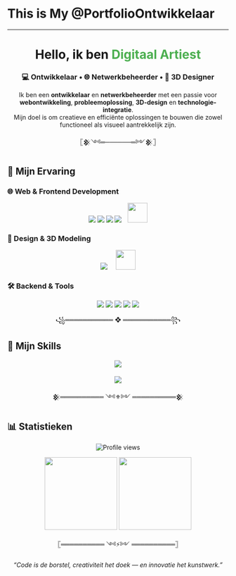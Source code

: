 #  This is My @PortfolioOntwikkelaar
---

##

<h1 align="center">Hello, ik ben <span style="color:#4CAF50;">Digitaal Artiest</span></h1>
<h3 align="center">💻 Ontwikkelaar • 🌐 Netwerkbeheerder • 🎨 3D Designer</h3>

<p align="center">
Ik ben een <b>ontwikkelaar</b> en <b>netwerkbeheerder</b> met een passie voor 
<b>webontwikkeling</b>, <b>probleemoplossing</b>, <b>3D-design</b> en 
<b>technologie-integratie</b>.<br>
Mijn doel is om creatieve en efficiënte oplossingen te bouwen die zowel 
functioneel als visueel aantrekkelijk zijn.
</p>

<p align="center">𓊈𒆜༺═──────═༻𒆜𓊉</p>

## 🚀 **Mijn Ervaring**

### 🌐 Web & Frontend Development
<p align="center">
  <img src="https://img.shields.io/badge/-HTML5-E34F26?style=for-the-badge&logo=html5&logoColor=white" />
  <img src="https://img.shields.io/badge/-CSS3-1572B6?style=for-the-badge&logo=css3&logoColor=white" />
  <img src="https://img.shields.io/badge/-JavaScript-F7DF1E?style=for-the-badge&logo=javascript&logoColor=black" />
  <img src="https://img.shields.io/badge/-Next.js-000000?style=for-the-badge&logo=next.js&logoColor=white" />
  <img src="http://forumavatars.ru/img/avatars/001b/d6/60/2-1678547276.gif" width="45" height="45" style="margin-left:10px;" />
</p>

### 🎨 Design & 3D Modeling
<p align="center">
  <img src="https://img.shields.io/badge/-Blender-F5792A?style=for-the-badge&logo=blender&logoColor=white" />
  <img src="https://timothyegans.com/Images/icons8-figma.gif" width="45" height="45" style="margin-left:15px;" />
</p>

### 🛠️ Backend & Tools
<p align="center">
  <img src="https://img.shields.io/badge/-Node.js-339933?style=for-the-badge&logo=node.js&logoColor=white" />
  <img src="https://img.shields.io/badge/-MongoDB-47A248?style=for-the-badge&logo=mongodb&logoColor=white" />
  <img src="https://img.shields.io/badge/-MySQL-4479A1?style=for-the-badge&logo=mysql&logoColor=white" />
  <img src="https://img.shields.io/badge/-FastAPI-009688?style=for-the-badge&logo=fastapi&logoColor=white" />
  <img src="https://img.shields.io/badge/-SQLite-07405E?style=for-the-badge&logo=sqlite&logoColor=white" />
</p>

<p align="center">꧁═══════════ ❖ ═══════════꧂</p>

## 🧠 **Mijn Skills**

<p align="center" style="margin: 20px 0;">
  <a href="https://skillicons.dev">
    <img src="https://skillicons.dev/icons?i=nodejs,react,atom,blender,go,graphql,nestjs,py,sass,vite,gatsby,mongodb,wordpress,mysql,nextjs,vue,webpack,p5js,tailwind,threejs,ts,fastapi,figma,laravel,linux,windows&theme=light" />
  </a>
</p>

<p align="center">
  <img src="https://img.shields.io/badge/Cisco_Networking-CCNA-red?style=for-the-badge&logo=cisco&logoColor=white" />
</p>

<p align="center">𒆜══════════ ༺⚜️༻ ══════════𒆜</p>

## 📊 **Statistieken**

<p align="center">
  <img src="https://komarev.com/ghpvc/?username=@PortfolioOntwikkelaar&color=blueviolet&style=for-the-badge" alt="Profile views" />
</p>

<p align="center">
  <img src="https://github-readme-stats.vercel.app/api?username=@PortfolioOntwikkelaar&show_icons=true&theme=tokyonight&hide_border=true" height="165"/>
  <img src="https://github-readme-stats.vercel.app/api/top-langs/?username=@PortfolioOntwikkelaar&layout=compact&theme=tokyonight&hide_border=true" height="165"/>
</p>

<p align="center">𓊈══════════ ༺⚡༻ ══════════𓊉</p>

<p align="center">
  <i>“Code is de borstel, creativiteit het doek — en innovatie het kunstwerk.”</i>
</p>


